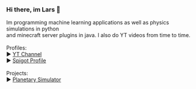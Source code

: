 ### Hi there, im Lars 🔭

Im programming machine learning applications as well as physics simulations in python<br>
and minecraft server plugins in java. I also do YT videos from time to time.<br>
<br>
Profiles:<br>
▶ [YT Channel](https://www.youtube.com/channel/UCJ95Q483a7GzTNrw2hnICUw/videos)<br>
▶ [Spigot Profile](https://www.spigotmc.org/members/masterx12377.1481119/#resources)<br>
<br>
Projects:<br>
▶ [Planetary Simulator](https://github.com/larsfriese/vpython-astrophysics)<br>

<!--
**larsfriese/larsfriese** is a ✨ _special_ ✨ repository because its `README.md` (this file) appears on your GitHub profile.

Here are some ideas to get you started:

- 🔭 I’m currently working on ...
- 🌱 I’m currently learning ...
- 👯 I’m looking to collaborate on ...
- 🤔 I’m looking for help with ...
- 💬 Ask me about ...
- 📫 How to reach me: ...
- 😄 Pronouns: ...
- ⚡ Fun fact: ...
-->

